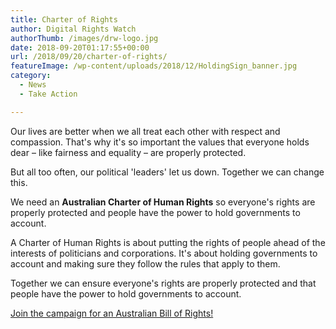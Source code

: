 ```yaml
---
title: Charter of Rights
author: Digital Rights Watch
authorThumb: /images/drw-logo.jpg
date: 2018-09-20T01:17:55+00:00
url: /2018/09/20/charter-of-rights/
featureImage: /wp-content/uploads/2018/12/HoldingSign_banner.jpg
category:
  - News
  - Take Action

---
```

Our lives are better when we all treat each other with respect and compassion. That's why it's so important the values that everyone holds dear – like fairness and equality – are properly protected.

But all too often, our political 'leaders' let us down. Together we can change this.

We need an **Australian Charter of Human Rights** so everyone's rights are properly protected and people have the power to hold governments to account.

A Charter of Human Rights is about putting the rights of people ahead of the interests of politicians and corporations. It's about holding governments to account and making sure they follow the rules that apply to them.

Together we can ensure everyone's rights are properly protected and that people have the power to hold governments to account.

[Join the campaign for an Australian Bill of Rights!][1]

 [1]: https://charterofrights.org.au/sign-up
